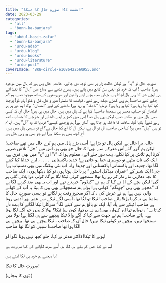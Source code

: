 ```yaml
---
title: "نشست 43! صورتِ حال کا ٹیکا!"
date: 2023-03-29
categories: 
  - "all"
  - "bonn-ka-banjara"
tags: 
  - "abdul-basit-zafar"
  - "bonn-ka-banjara"
  - "urdu-adab"
  - "urdu-blog"
  - "urdu-books"
  - "urdu-literature"
  - "urdu-post"
coverImage: "BKB-circle-e1686422560955.png"
---
```


صورتِ حال تو ”یہ“ ہے لیکن حالتِ زار پر بھی توجہ دی جائے۔ حالت ِ حال یہی ہے کہ ہال میں موجود ہیں! صاحب ! اب کہ خود کو ایچؔی سن کالج میں پاتے ہیں، ہمرے ننھے سے دماغ میں “ہال” کا لفظ آتے ہی ایچی سَؔن کا وہی ہال آجاتا ہے، جہاں سب بچے اپنے والدین اور سرپرستوں کے ساتھ موجود تھے، ہم گم چکے تھے صاحب! ہم وہی کھڑے دیکھ رہے تھے ، قیامت کا منظر! شور و غل، غل و غلو! ہاو ھُو! پوچھا کیا کیا جا رہا ہے؟ کیا ہو رہا ہے؟ فرمایا “داخلہ” ہو رہا ہے! داخلے کے لیے “امتحان” ہوگا! ہم نے ہر ہر امتحان کو حسابِ محشر ہی سمجھا صاحب! کیا ہے کہ ہال میں ہیں، حال میں ہی ہیں! حال آں کہ کسی بھی ہال میں ہو سکتے تھے، لیکن یہی ہال تھا! اِسی میں کھڑے اپنے داخلے اور خارجے کا حساب باندھ رہے تھے! بتایا گیا، سادات کا داخلہ ہو جاتا ہے، آسان ہے! ہم پوچھے کیسے؟ فرمایا کہ وہ “آل” ہیں، تم، تم تو بس “ہال” میں ہو! کہا جی صاحب، آل تو آل ہے، لیکن آل کا آج کیا حال ہے؟ آج تو سبھی ہال میں ہیں، آج کچھ بھی ہو سکتا ہے! اور جو بھی ہو وہی حال ہے!

حال، برا حال ہے! لیکن ہال تو بڑا ہے! اُسی بڑے ہال میں ہم بُرے حال میں تھے صاحب! لیکن ہم گزر گئے اُس معرکے سے بھی! کہ حال جو بھی ہو، اُس میں “حل” تلاش ضرور کرنا! ہم تلاش پر کیا نکلے، بہت دور چلے آئے ، معلوم ہوا کہ “ہ” اور “ح” میں بھی فرق ہے، ایک کی تان بیٹھے تو دوسری خفا ہو جاتی ہے! جدید پاکستانی. . . . . ، ارے خدایا کیا کہنے لگا تھا، جدید، اور پاکستانی! پاکستانی اور جدید! واہ، اب نئی پیکنگ میں بھی دستیاب ہے! جی! ایک شہر کے “عمران میڈکل اسٹور “ پر داخل ہوتا ہوں تو کیا دیکھا ہوں ، ایک صاحب کا بچہ دھاڑیں مار مار کر رو رہا تھا! سمجھے کوئی ٹیکا لگا ہو گا، کوئی دوا پلائی گئی ہو گی! لیکن بچے کے ابا نے کہا کہ ہم نے “کنڈوم” خریدے تھے اور اب یہ بھی ضد کرنے لگا ہے کہ “مجھے بھی یہی “چوِنگم” کھانی ہے! بولے ہم سمجھائے بھی ہیں کہ بیٹا یہ آپ کے کھانے والی نہیں ہے! ہم نے عرض کی ، کہ اگر صحیح وقت پر لگاتے تو ایسی صورتِ حال کا سامنا ہی نہ کرنا پڑتا! ہائے صاحب! ٹیکا تو لگا تھا، اُسی لگے ٹیکے سے عمر بھر آدمی روتا ہے صاحب! ٹیکے سے یاد آیا، ایک نو بالغ ہم سے کہنے لگا” سرکار! ٹیکا لگانے کا بہت دل کرتا ہے” ، نوبالغ تھا اور کنوارہ بھی! ہم نے پوچھا، کون سا ٹیکا؟ بولا کہ وہی جو آگے لگا ہوتا ہے.. ہائے صاحب! ہم نے جھٹ سے کہا کہ آگے والا ٹیکا پیچھے سے ہی لگتا ہے! بولا میں سمجھا نہیں، پیچھے تو کوئی ٹیکا نہیں! حال آں کہ صاحب ، ٹیکا پیچھے ہی تھا، پیچھے ہی لگا ہوا تھا صاحب! سبھی کو لگا تھا صاحب!

ہونے کا ٹیکا! ڈاکٹر مدثر نے کہا، چلو کچھ نہیں ہوتا لگوا لو!

ہم نے کہا جس کو پہلے ہی لگا ہو، اُسے مزید لگوانے کی کیا ضرورت ہے!

یا دیجیے ہم خود ہی لگا لیتے ہیں!

صورتِ حال کا ٹیکا!

(بَون کا بنجارہ )
